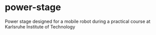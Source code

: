 # power-stage
Power stage designed for a mobile robot during a practical course at Karlsruhe Institute of Technology
